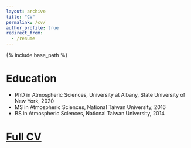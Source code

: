 ```yaml
---
layout: archive
title: "CV"
permalink: /cv/
author_profile: true
redirect_from:
  - /resume
---
```


{% include base_path %}

Education
======
* PhD in Atmospheric Sciences, University at Albany, State University of New York, 2020
* MS in Atmospheric Sciences, National Taiwan University, 2016
* BS in Atmospheric Sciences, National Taiwan University, 2014

[Full CV](https://hingong.github.io/files/HingOngCV_public.pdf)
====
